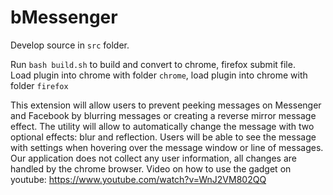 # bMessenger

Develop source in `src` folder.<br />

Run `bash build.sh` to build and convert to chrome, firefox submit file.<br />
Load plugin into chrome with folder `chrome`, load plugin into chrome with folder `firefox`<br />

This extension will allow users to prevent peeking messages on Messenger and Facebook by blurring messages or creating a reverse mirror message effect.
The utility will allow to automatically change the message with two optional effects: blur and reflection.
Users will be able to see the message with settings when hovering over the message window or line of messages.
Our application does not collect any user information, all changes are handled by the chrome browser.
Video on how to use the gadget on youtube: https://www.youtube.com/watch?v=WnJ2VM802QQ
